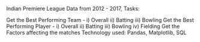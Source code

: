 Indian Premiere League Data from 2012 - 2017, Tasks:

Get the Best Performing Team - i) Overall ii) Batting iii) Bowling
Get the Best Performing Player - i) Overall ii) Batting iii) Bowling iv) Fielding
Get the Factors affecting the matches
Technology used: Pandas, Matplotlib, SQL
